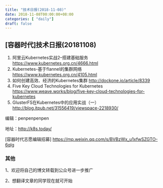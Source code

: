 ```yaml
--- 
title: "技术日报(2018-11-08)" 
date: 2018-11-08T00:00:00+08:00
categories: [ "daily"]
draft: false
---
```

## [容器时代]技术日报(20181108)

1. 阿里云Kubernetes实战2–搭建基础服务 https://www.kubernetes.org.cn/4666.html
2. Kubernetes-基于flannel的集群网络 https://www.kubernetes.org.cn/4105.html
3. 如何创建高效、经济的Kubernetes集群 http://dockone.io/article/8339
4. Five Key Cloud Technologies for Kubernetes https://www.weave.works/blog/five-key-cloud-technologies-for-kubernetes
5. GlusterFS在Kubernetes中的应用实战（一）http://blog.itpub.net/31556419/viewspace-2218930/

编辑：penpenpenpen 

地址：http://k8s.today/

[容器时代志愿编辑招募] https://mp.weixin.qq.com/s/BVBzWx_u1xfwSZGTO-6qlg

### 其他

1、欢迎将自己的博文转载到公众号进一步推广

2、想翻译文章的同学现在就可开始
